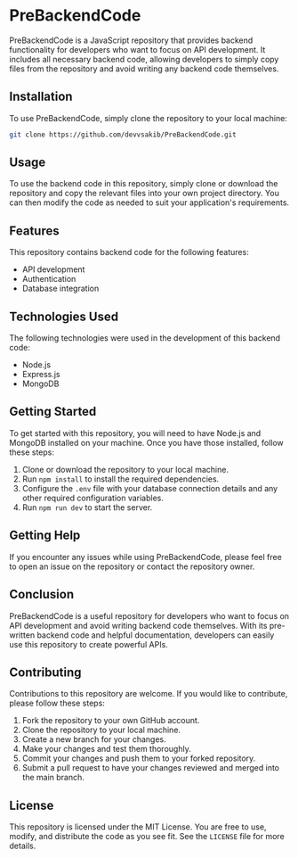 <!-- Write a full documentation in this reacme.me file. This github repository for JavaScript developer. Im add all backend code to this repository. This repository name is PreBackendCode. Thats mean if anyone want, they can just copy file from here and they dont even need to write a single line of backend code. Mainly focused on API development -->

# PreBackendCode

PreBackendCode is a JavaScript repository that provides backend functionality for developers who want to focus on API development. It includes all necessary backend code, allowing developers to simply copy files from the repository and avoid writing any backend code themselves. 

## Installation
To use PreBackendCode, simply clone the repository to your local machine:

```bash
git clone https://github.com/devvsakib/PreBackendCode.git
```

## Usage

To use the backend code in this repository, simply clone or download the repository and copy the relevant files into your own project directory. You can then modify the code as needed to suit your application's requirements. 


## Features

This repository contains backend code for the following features:

- API development
- Authentication
- Database integration


## Technologies Used

The following technologies were used in the development of this backend code:

- Node.js
- Express.js
- MongoDB


## Getting Started

To get started with this repository, you will need to have Node.js and MongoDB installed on your machine. Once you have those installed, follow these steps:
1. Clone or download the repository to your local machine.
2. Run `npm install` to install the required dependencies.
3. Configure the `.env` file with your database connection details and any other required configuration variables.
4. Run `npm run dev` to start the server.

## Getting Help

If you encounter any issues while using PreBackendCode, please feel free to open an issue on the repository or contact the repository owner.

## Conclusion

PreBackendCode is a useful repository for developers who want to focus on API development and avoid writing backend code themselves. With its pre-written backend code and helpful documentation, developers can easily use this repository to create powerful APIs.


## Contributing

Contributions to this repository are welcome. If you would like to contribute, please follow these steps:

1. Fork the repository to your own GitHub account.
2. Clone the repository to your local machine.
3. Create a new branch for your changes.
4. Make your changes and test them thoroughly.
5. Commit your changes and push them to your forked repository.
6. Submit a pull request to have your changes reviewed and merged into the main branch.


## License

This repository is licensed under the MIT License. You are free to use, modify, and distribute the code as you see fit. See the `LICENSE` file for more details.